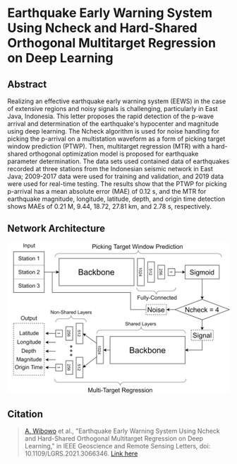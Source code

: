 # Earthquake Early Warning System Using Ncheck and Hard-Shared Orthogonal Multitarget Regression on Deep Learning

Abstract
--------
Realizing an effective earthquake early warning system (EEWS) in the case of extensive regions and noisy signals is challenging, particularly in East Java, Indonesia. This letter proposes the rapid detection of the p-wave arrival and determination of the earthquake's hypocenter and magnitude using deep learning. The Ncheck algorithm is used for noise handling for picking the p-arrival on a multistation waveform as a form of picking target window prediction (PTWP). Then, multitarget regression (MTR) with a hard-shared orthogonal optimization model is proposed for earthquake parameter determination. The data sets used contained data of earthquakes recorded at three stations from the Indonesian seismic network in East Java; 2009-2017 data were used for training and validation, and 2019 data were used for real-time testing. The results show that the PTWP for picking p-arrival has a mean absolute error (MAE) of 0.12 s, and the MTR for earthquake magnitude, longitude, latitude, depth, and origin time detection shows MAEs of 0.21 M, 9.44, 18.72, 27.81 km, and 2.78 s, respectively.

Network Architecture
--------
![Network architecture of the proposed method](https://github.com/bowoadi/eews_ncheck_hard-shared_ortho_mtr_deeplearning/blob/main/thumbnail/network_architecture.png)

Citation
--------
> [A. Wibowo](https://scholar.google.com/citations?user=TLJvwCsAAAAJ&hl=id) et al., "Earthquake Early Warning System Using Ncheck and Hard-Shared Orthogonal Multitarget Regression on Deep Learning," in IEEE Geoscience and Remote Sensing Letters, doi: 10.1109/LGRS.2021.3066346.
[Link here](https://ieeexplore.ieee.org/stamp/stamp.jsp?tp=&arnumber=9383795&isnumber=4357975)
